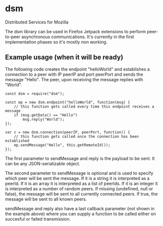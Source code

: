 # dsm
Distributed Services for Mozilla

The dsm library can be used in Firefox Jetpack extensions to perform peer-to-peer asynchronous communications.
It's currently in the first implementation phases so it's mostly non working.

## Example usage (when it will be ready)
The following code creates the endpoint "helloWorld" and establishes a connection to a peer with IP peerIP and port peerPort and sends the message "Hello". The peer, upon receiving the message replies with "World".

    const dsm = require("dsm");
    
    const ep = new dsm.endpoint("helloWorld", function(msg) {
        // this function gets called every time this endpoint receives a message
        if (msg.getData() == "Hello")
            msg.reply("World");
    });
    
    var c = new dsm.connection(peerIP, peerPort, function() {
        // this function gets called once the connection has been established
        ep.sendMessage("Hello", this.getRemoteId());
    });

The first parameter to sendMessage and reply is the payload to be sent. It can be any JSON-serializable object.

The second parameter to sendMessage is optional and is used to specify which peer will be sent the message. If it is a string it is interpreted as a peerId. If it is an array it is interpreted as a list of peerIds. If it is an integer it is interpreted as a number of random peers. If missing (undefined, null or false), the message will be sent to all currently connected peers. If true, the message will be sent to all known peers.

sendMessage and reply also have a last callback parameter (not shown in the example above) where you can supply a function to be called either on succesful or failed transmission.

